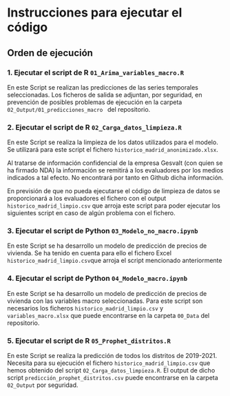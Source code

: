 # Instrucciones para ejecutar el código

## Orden de ejecución


### 1.	Ejecutar el script de R ```01_Arima_variables_macro.R```

En este Script se realizan las predicciones de las series temporales seleccionadas.
Los ficheros de salida se adjuntan, por seguridad, en prevención de posibles problemas de ejecución en la carpeta ```02_Output/01_predicciones_macro ``` del repositorio. 

### 2.	Ejecutar el script de R ```02_Carga_datos_limpieza.R```

En este Script se realiza la limpieza de los datos utilizados para el modelo. Se utilizará para este script el fichero  ```historico_madrid_anonimizado.xlsx```.

Al tratarse de información confidencial de la empresa Gesvalt (con quien se ha firmado NDA) la información se remitirá a los evaluadores por los medios indicados a tal efecto. No encontrará por tanto en Github dicha información. 

En previsión de que no pueda ejecutarse el código de limpieza de datos se proporcionará a los evaluadores el fichero con el output ```historico_madrid_limpio.csv``` que arroja este script para poder ejecutar los siguientes script en caso de algún problema con el fichero.

### 3.	Ejecutar el script de Python ```03_Modelo_no_macro.ipynb```

En este Script se ha desarrollo un modelo de predicción de precios de vivienda. 
Se ha tenido en cuenta para ello el fichero Excel ```historico_madrid_limpio.csv```que arroja el script mencionado anteriormente

### 4.	Ejecutar el script de Python ```04_Modelo_macro.ipynb```

En este Script se ha desarrollo un modelo de predicción de precios de vivienda con las variables macro seleccionadas. Para este script son necesarios los ficheros ```historico_madrid_limpio.csv``` y ```variables_macro.xlsx``` que puede encontrarse en la carpeta ```00_Data``` del repositorio.

### 5.	Ejecutar el script de R ```05_Prophet_distritos.R```

En este Script se realiza la predicción de todos los distritos de 2019-2021. Necesita para su ejecución el fichero ```historico_madrid_limpio.csv``` que hemos obtenido del script ```02_Carga_datos_limpieza.R```. El output de dicho script ```predicción_prophet_distritos.csv``` puede encontrarse en la carpeta ```02_Output``` por seguridad.

